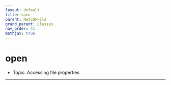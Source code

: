 ```yaml
---
layout: default
title: open
parent: NetCDFFile
grand_parent: Classes
nav_order: 41
mathjax: true
---
```


#  open

- Topic: Accessing file properties


---


